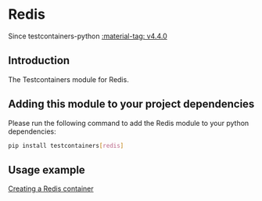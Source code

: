 # Redis

Since testcontainers-python <a href="https://github.com/testcontainers/testcontainers-python/releases/tag/v4.4.0"><span class="tc-version">:material-tag: v4.4.0</span></a>

## Introduction

The Testcontainers module for Redis.

## Adding this module to your project dependencies

Please run the following command to add the Redis module to your python dependencies:

```bash
pip install testcontainers[redis]
```

## Usage example

<!--codeinclude-->

[Creating a Redis container](../../modules/redis/example_basic.py)

<!--/codeinclude-->
